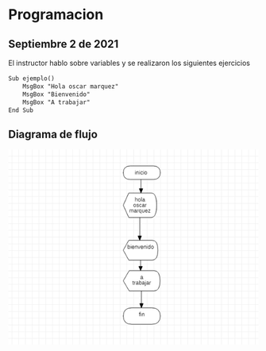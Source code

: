 # Programacion 

## Septiembre 2 de 2021

 El instructor hablo sobre variables y se realizaron los siguientes ejercicios

```
Sub ejemplo()
    MsgBox "Hola oscar marquez"
    MsgBox "Bienvenido"
    MsgBox "A trabajar"
End Sub
```
## Diagrama de flujo
<img src="https://github.com/CarsOk/programacion-Oscarmarquez2003/blob/main/imagenes/Captura%20de%20pantalla%20(125).png">
